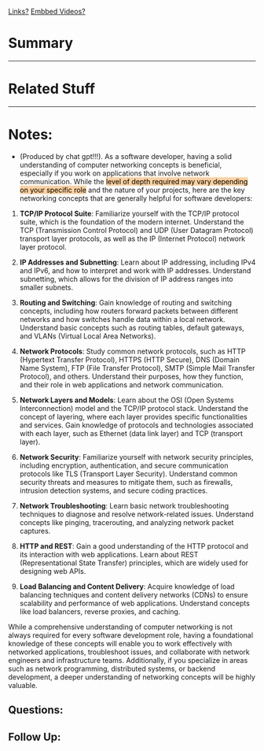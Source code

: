 [Links?](#)
[Embbed Videos?](#)
# Summary

----
# Related Stuff

----
# Notes:
- (Produced by chat gpt!!!).
As a software developer, having a solid understanding of computer networking concepts is beneficial, especially if you work on applications that involve network communication. While the <mark style="background: #FFB86CA6;">level of depth required may vary depending on your specific role</mark> and the nature of your projects, here are the key networking concepts that are generally helpful for software developers:

1. **TCP/IP Protocol Suite**: Familiarize yourself with the TCP/IP protocol suite, which is the foundation of the modern internet. Understand the TCP (Transmission Control Protocol) and UDP (User Datagram Protocol) transport layer protocols, as well as the IP (Internet Protocol) network layer protocol.

2. **IP Addresses and Subnetting**: Learn about IP addressing, including IPv4 and IPv6, and how to interpret and work with IP addresses. Understand subnetting, which allows for the division of IP address ranges into smaller subnets.

3. **Routing and Switching**: Gain knowledge of routing and switching concepts, including how routers forward packets between different networks and how switches handle data within a local network. Understand basic concepts such as routing tables, default gateways, and VLANs (Virtual Local Area Networks).

4. **Network Protocols**: Study common network protocols, such as HTTP (Hypertext Transfer Protocol), HTTPS (HTTP Secure), DNS (Domain Name System), FTP (File Transfer Protocol), SMTP (Simple Mail Transfer Protocol), and others. Understand their purposes, how they function, and their role in web applications and network communication.

5. **Network Layers and Models**: Learn about the OSI (Open Systems Interconnection) model and the TCP/IP protocol stack. Understand the concept of layering, where each layer provides specific functionalities and services. Gain knowledge of protocols and technologies associated with each layer, such as Ethernet (data link layer) and TCP (transport layer).

6. **Network Security**: Familiarize yourself with network security principles, including encryption, authentication, and secure communication protocols like TLS (Transport Layer Security). Understand common security threats and measures to mitigate them, such as firewalls, intrusion detection systems, and secure coding practices.

7. **Network Troubleshooting**: Learn basic network troubleshooting techniques to diagnose and resolve network-related issues. Understand concepts like pinging, tracerouting, and analyzing network packet captures.

8. **HTTP and REST**: Gain a good understanding of the HTTP protocol and its interaction with web applications. Learn about REST (Representational State Transfer) principles, which are widely used for designing web APIs.

9. **Load Balancing and Content Delivery**: Acquire knowledge of load balancing techniques and content delivery networks (CDNs) to ensure scalability and performance of web applications. Understand concepts like load balancers, reverse proxies, and caching.

While a comprehensive understanding of computer networking is not always required for every software development role, having a foundational knowledge of these concepts will enable you to work effectively with networked applications, troubleshoot issues, and collaborate with network engineers and infrastructure teams. Additionally, if you specialize in areas such as network programming, distributed systems, or backend development, a deeper understanding of networking concepts will be highly valuable.

## Questions:

## Follow Up:
